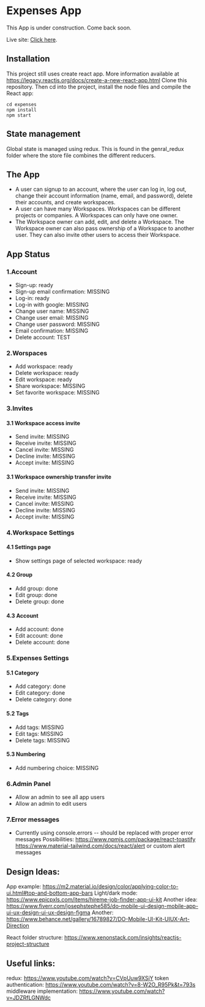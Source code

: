 # Expenses App

This App is under construction.
Come back soon.

Live site: [Click here](https://...).

## Installation

This project still uses create react app. More information available at https://legacy.reactjs.org/docs/create-a-new-react-app.html
Clone this repository. Then cd into the project, install the node files and compile the React app:

```pws
cd expenses
npm install
npm start
```

## State management

Global state is managed using redux. This is found in the genral_redux folder where the store file combines the different reducers.

## The App

- A user can signup to an account, where the user can log in, log out, change their account information (name, email, and password), delete their accounts, and create workspaces.
- A user can have many Workspaces. Workspaces can be different projects or companies. A Workspaces can only have one owner.
- The Workspace owner can add, edit, and delete a Workspace. The Workspace owner can also pass ownership of a Workspace to another user. They can also invite other users to access their Workspace.

## App Status

### 1.Account

- Sign-up: ready
- Sign-up email confirmation: MISSING
- Log-in: ready
- Log-in with google: MISSING
- Change user name: MISSING
- Change user email: MISSING
- Change user password: MISSING
- Email confirmation: MISSING
- Delete account: TEST

### 2.Worspaces

- Add workspace: ready
- Delete workspace: ready
- Edit workspace: ready
- Share workspace: MISSING
- Set favorite workspace: MISSING

### 3.Invites

#### 3.1 Workspace access invite

- Send invite: MISSING
- Receive invite: MISSING
- Cancel invite: MISSING
- Decline invite: MISSING
- Accept invite: MISSING

#### 3.1 Workspace ownership transfer invite

- Send invite: MISSING
- Receive invite: MISSING
- Cancel invite: MISSING
- Decline invite: MISSING
- Accept invite: MISSING

### 4.Workspace Settings

#### 4.1 Settings page

- Show settings page of selected workspace: ready

#### 4.2 Group

- Add group: done
- Edit group: done
- Delete group: done

#### 4.3 Account

- Add account: done
- Edit account: done
- Delete account: done

### 5.Expenses Settings

#### 5.1 Category

- Add category: done
- Edit category: done
- Delete category: done

#### 5.2 Tags

- Add tags: MISSING
- Edit tags: MISSING
- Delete tags: MISSING

#### 5.3 Numbering

- Add numbering choice: MISSING

### 6.Admin Panel

- Allow an admin to see all app users
- Allow an admin to edit users

### 7.Error messages

- Currently using console.errors -- should be replaced with proper error messages
  Possibilities:
  https://www.npmjs.com/package/react-toastify
  https://www.material-tailwind.com/docs/react/alert
  or custom alert messages

## Design Ideas:

App example: https://m2.material.io/design/color/applying-color-to-ui.html#top-and-bottom-app-bars
Light/dark mode: https://www.epicpxls.com/items/hireme-job-finder-app-ui-kit
Another idea: https://www.fiverr.com/josephstephe585/do-mobile-ui-design-mobile-app-ui-ux-design-ui-ux-design-figma
Another: https://www.behance.net/gallery/16789827/DO-Mobile-UI-Kit-UIUX-Art-Direction

React folder structure: https://www.xenonstack.com/insights/reactjs-project-structure

## Useful links:

redux: https://www.youtube.com/watch?v=CVpUuw9XSjY
token authentication: https://www.youtube.com/watch?v=8-W2O_R95Pk&t=793s
middleware implementation: https://www.youtube.com/watch?v=JDZRfLGNWdc
